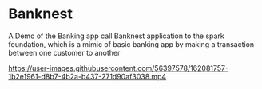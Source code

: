 # Banknest
A Demo of the Banking app call Banknest application to the spark foundation, which is a mimic of basic banking app by making a transaction between one customer to another



https://user-images.githubusercontent.com/56397578/162081757-1b2e1961-d8b7-4b2a-b437-271d90af3038.mp4
